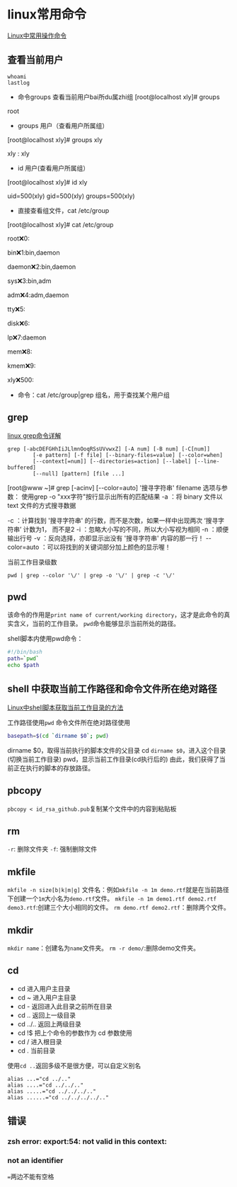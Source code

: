 <!--
 * @Author: tangdaoyong
 * @Date: 2021-01-20 17:08:24
 * @LastEditors: tangdaoyong
 * @LastEditTime: 2021-01-25 10:20:24
 * @Description: 常用命令
-->
# linux常用命令

[Linux中常用操作命令](https://www.cnblogs.com/banjinbaijiu/p/9140460.html)

## 查看当前用户
```
whoami
lastlog
```

* 命令groups 查看当前用户bai所du属zhi组
[root@localhost xly]# groups

root

* groups 用户（查看用户所属组）

[root@localhost xly]# groups xly

xly : xly

* id 用户(查看用户所属组）

[root@localhost xly]# id xly

uid=500(xly) gid=500(xly) groups=500(xly)

* 直接查看组文件，cat /etc/group

[root@localhost xly]# cat /etc/group

root:x:0:

bin:x:1:bin,daemon

daemon:x:2:bin,daemon

sys:x:3:bin,adm

adm:x:4:adm,daemon

tty:x:5:

disk:x:6:

lp:x:7:daemon

mem:x:8:

kmem:x:9:

xly:x:500:

* 命令：cat /etc/group|grep 组名，用于查找某个用户组
## grep

[linux grep命令详解](https://www.cnblogs.com/ggjucheng/archive/2013/01/13/2856896.html)
```
grep [-abcDEFGHhIiJLlmnOoqRSsUVvwxZ] [-A num] [-B num] [-C[num]]
        [-e pattern] [-f file] [--binary-files=value] [--color=when]
        [--context[=num]] [--directories=action] [--label] [--line-buffered]
        [--null] [pattern] [file ...]
```
[root@www ~]# grep [-acinv] [--color=auto] '搜寻字符串' filename
选项与参数：
使用grep -o "xxx字符"按行显示出所有的匹配结果
-a ：将 binary 文件以 text 文件的方式搜寻数据
<!-- -c ：计算找到 '搜寻字符串' 的次数 -->
-c ：计算找到 '搜寻字符串' 的行数，而不是次数，如果一样中出现两次 ‘搜寻字符串’ 计数为1， 而不是2
-i ：忽略大小写的不同，所以大小写视为相同
-n ：顺便输出行号
-v ：反向选择，亦即显示出没有 '搜寻字符串' 内容的那一行！
--color=auto ：可以将找到的关键词部分加上颜色的显示喔！

当前工作目录级数
```
pwd | grep --color '\/' | grep -o '\/' | grep -c '\/'
```
## pwd
该命令的作用是`print name of current/working directory`，这才是此命令的真实含义，当前的工作目录。
`pwd`命令能够显示当前所处的路径。

shell脚本内使用pwd命令：
```sh
#!/bin/bash
path=`pwd`
echo $path
```

## shell 中获取当前工作路径和命令文件所在绝对路径

[Linux中shell脚本获取当前工作目录的方法](https://blog.csdn.net/jiangshaoxin1987/article/details/102622983)

工作路径使用`pwd`
命令文件所在绝对路径使用
```sh
basepath=$(cd `dirname $0`; pwd)
```
dirname $0，取得当前执行的脚本文件的父目录
cd `dirname $0`，进入这个目录(切换当前工作目录)
pwd，显示当前工作目录(cd执行后的)
由此，我们获得了当前正在执行的脚本的存放路径。
## pbcopy

`pbcopy < id_rsa_github.pub`复制某个文件中的内容到粘贴板

## rm

`-r`: 删除文件夹
`-f`: 强制删除文件
## mkfile

`mkfile -n size[b|k|m|g]` 文件名：例如`mkfile -n 1m demo.rtf`就是在当前路径下创建一个`1m`大小名为`demo.rtf`文件。
`mkfile -n 1m demo1.rtf demo2.rtf demo3.rtf`:创建三个大小相同的文件。
`rm demo.rtf demo2.rtf`：删除两个文件。

## mkdir

`mkdir name`：创建名为`name`文件夹。
`rm -r demo/`:删除demo文件夹。

## cd

* cd        进入用户主目录 
* cd ~     进入用户主目录 
* cd -      返回进入此目录之前所在目录 
* cd ..     返回上一级目录 
* cd ../..  返回上两级目录 
* cd !$    把上个命令的参数作为 cd 参数使用 
* cd /      进入根目录
* cd .      当前目录

使用`cd ..`返回多级不是很方便，可以自定义别名
```
alias ...="cd ../.."
alias ....="cd ../../.."
alias .....="cd ../../../.."
alias ......="cd ../../../../.."
```

## 错误

### zsh error: export:54: not valid in this context:

### not an identifier

`=`两边不能有空格